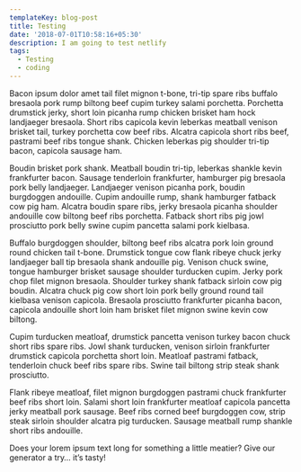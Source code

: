 ```yaml
---
templateKey: blog-post
title: Testing
date: '2018-07-01T10:58:16+05:30'
description: I am going to test netlify
tags:
  - Testing
  - coding
---
```

Bacon ipsum dolor amet tail filet mignon t-bone, tri-tip spare ribs buffalo bresaola pork rump biltong beef cupim turkey salami porchetta. Porchetta drumstick jerky, short loin picanha rump chicken brisket ham hock landjaeger bresaola. Short ribs capicola kevin leberkas meatball venison brisket tail, turkey porchetta cow beef ribs. Alcatra capicola short ribs beef, pastrami beef ribs tongue shank. Chicken leberkas pig shoulder tri-tip bacon, capicola sausage ham.



Boudin brisket pork shank. Meatball boudin tri-tip, leberkas shankle kevin frankfurter bacon. Sausage tenderloin frankfurter, hamburger pig bresaola pork belly landjaeger. Landjaeger venison picanha pork, boudin burgdoggen andouille. Cupim andouille rump, shank hamburger fatback cow pig ham. Alcatra boudin spare ribs, jerky bresaola picanha shoulder andouille cow biltong beef ribs porchetta. Fatback short ribs pig jowl prosciutto pork belly swine cupim pancetta salami pork kielbasa.



Buffalo burgdoggen shoulder, biltong beef ribs alcatra pork loin ground round chicken tail t-bone. Drumstick tongue cow flank ribeye chuck jerky landjaeger ball tip bresaola shank andouille pig. Venison chuck swine, tongue hamburger brisket sausage shoulder turducken cupim. Jerky pork chop filet mignon bresaola. Shoulder turkey shank fatback sirloin cow pig boudin. Alcatra chuck pig cow short loin pork belly ground round tail kielbasa venison capicola. Bresaola prosciutto frankfurter picanha bacon, capicola andouille short loin ham brisket filet mignon swine kevin cow biltong.



Cupim turducken meatloaf, drumstick pancetta venison turkey bacon chuck short ribs spare ribs. Jowl shank turducken, venison sirloin frankfurter drumstick capicola porchetta short loin. Meatloaf pastrami fatback, tenderloin chuck beef ribs spare ribs. Swine tail biltong strip steak shank prosciutto.



Flank ribeye meatloaf, filet mignon burgdoggen pastrami chuck frankfurter beef ribs short loin. Salami short loin frankfurter meatloaf capicola pancetta jerky meatball pork sausage. Beef ribs corned beef burgdoggen cow, strip steak sirloin shoulder alcatra pig turducken. Sausage meatball rump shankle short ribs andouille.



Does your lorem ipsum text long for something a little meatier? Give our generator a try… it’s tasty!
